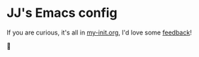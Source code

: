 # JJ's Emacs config

If you are curious, it's all in [my-init.org](./my-init.org), I'd love some
[feedback](https://github.com/jjasghar/.emacs.d/issues/new)!

:metal:
